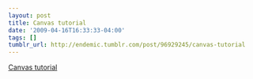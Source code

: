 ```yaml
---
layout: post
title: Canvas tutorial
date: '2009-04-16T16:33:33-04:00'
tags: []
tumblr_url: http://endemic.tumblr.com/post/96929245/canvas-tutorial
---
```

[Canvas tutorial](https://developer.mozilla.org/En/Canvas_tutorial)  
